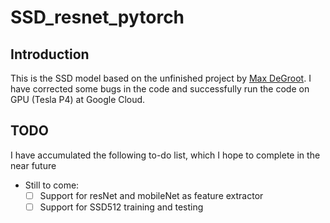 # SSD_resnet_pytorch
## Introduction
This is the SSD model based on the unfinished project by [Max DeGroot](https://github.com/amdegroot/ssd.pytorch/). I have corrected some bugs in the code and successfully run the code on GPU (Tesla P4) at Google Cloud.  

## TODO
I have accumulated the following to-do list, which I hope to complete in the near future
- Still to come:
  * [ ] Support for resNet and mobileNet as feature extractor
  * [ ] Support for SSD512 training and testing
